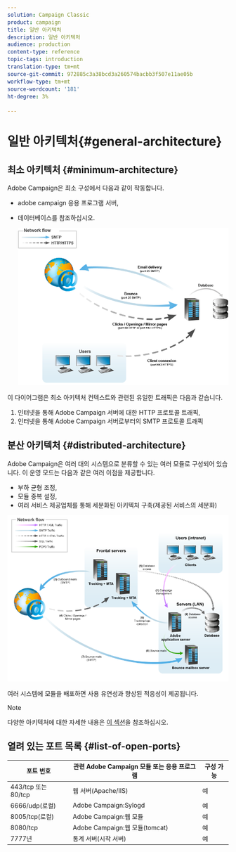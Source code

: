 ```yaml
---
solution: Campaign Classic
product: campaign
title: 일반 아키텍처
description: 일반 아키텍처
audience: production
content-type: reference
topic-tags: introduction
translation-type: tm+mt
source-git-commit: 972885c3a38bcd3a260574bacbb3f507e11ae05b
workflow-type: tm+mt
source-wordcount: '181'
ht-degree: 3%

---
```



# 일반 아키텍처{#general-architecture}

## 최소 아키텍처 {#minimum-architecture}

Adobe Campaign은 최소 구성에서 다음과 같이 작동합니다.

* adobe campaign 응용 프로그램 서버,
* 데이터베이스를 참조하십시오.

   ![](assets/formation_exploitation.png)

이 다이어그램은 최소 아키텍처 컨텍스트와 관련된 유일한 트래픽은 다음과 같습니다.

1. 인터넷을 통해 Adobe Campaign 서버에 대한 HTTP 프로토콜 트래픽,
1. 인터넷을 통해 Adobe Campaign 서버로부터의 SMTP 프로토콜 트래픽

## 분산 아키텍처 {#distributed-architecture}

Adobe Campaign은 여러 대의 시스템으로 분류할 수 있는 여러 모듈로 구성되어 있습니다. 이 운영 모드는 다음과 같은 여러 이점을 제공합니다.

* 부하 균형 조정,
* 모듈 중복 설정,
* 여러 서비스 제공업체를 통해 세분화된 아키텍처 구축(제공된 서비스의 세분화)

![](assets/architecturerepartie.png)

여러 시스템에 모듈을 배포하면 사용 유연성과 향상된 적응성이 제공됩니다.

>[!NOTE]
>
>다양한 아키텍처에 대한 자세한 내용은 [이 섹션](../../installation/using/general-architecture.md)을 참조하십시오.

## 열려 있는 포트 목록 {#list-of-open-ports}

| 포트 번호 | 관련 Adobe Campaign 모듈 또는 응용 프로그램 | 구성 가능 |
|---|---|---|
| 443/tcp 또는 80/tcp | 웹 서버(Apache/IIS) | 예 |
| 6666/udp(로컬) | Adobe Campaign:Sylogd | 예 |
| 8005/tcp(로컬) | Adobe Campaign:웹 모듈 | 예 |
| 8080/tcp | Adobe Campaign:웹 모듈(tomcat) | 예 |
| 7777년 | 통계 서버(시작 서버) | 예 |

